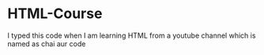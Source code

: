 # HTML-Course
I typed this code when I am learning HTML from a youtube channel which is named as chai aur code
